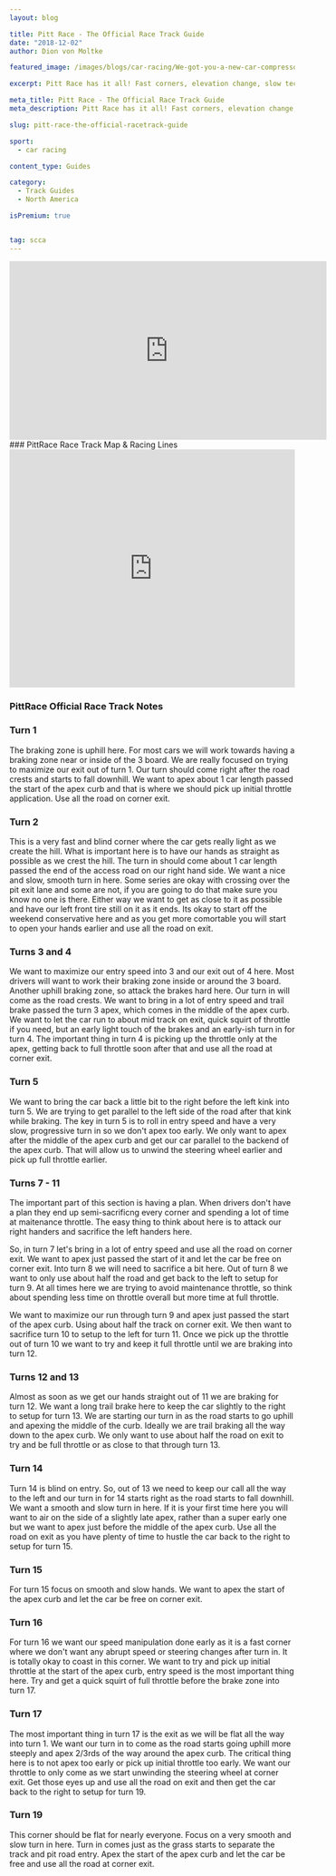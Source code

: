 ```yaml
---
layout: blog

title: Pitt Race - The Official Race Track Guide
date: "2018-12-02"
author: Dion von Moltke

featured_image: /images/blogs/car-racing/We-got-you-a-new-car-compressor.jpg

excerpt: Pitt Race has it all! Fast corners, elevation change, slow technical corners. Find out everything you need to know for a fast lap here.

meta_title: Pitt Race - The Official Race Track Guide
meta_description: Pitt Race has it all! Fast corners, elevation change, slow technical corners. Find out everything you need to know for a fast lap here.

slug: pitt-race-the-official-racetrack-guide

sport:
  - car racing

content_type: Guides

category:
  - Track Guides
  - North America

isPremium: true


tag: scca
---
```


<iframe title="Blog iFrame" id="videoIframe" width="560" height="315" src="https://www.youtube.com/embed/b8Ya20-YuoU" frameborder="0" allow="accelerometer; autoplay; encrypted-media; gyroscope; picture-in-picture" allowfullscreen></iframe>
### PittRace Race Track Map & Racing Lines

<iframe title="Blog iFrame" src="https://open-racer.com/embed#/mEEk4p7pKanOxBqW85dR"
                             style="height: 420px; width: 100%; border: 0"></iframe>

### PittRace Official Race Track Notes

### Turn 1

The braking zone is uphill here. For most cars we will work towards having a braking zone near or inside of the 3 board. We are really focused on trying to maximize our exit out of turn 1. Our turn should come right after the road crests and starts to fall downhill. We want to apex about 1 car length passed the start of the apex curb and that is where we should pick up initial throttle application. Use all the road on corner exit.

### Turn 2

This is a very fast and blind corner where the car gets really light as we create the hill. What is important here is to have our hands as straight as possible as we crest the hill. The turn in should come about 1 car length passed the end of the access road on our right hand side. We want a nice and slow, smooth turn in here. Some series are okay with crossing over the pit exit lane and some are not, if you are going to do that make sure you know no one is there. Either way we want to get as close to it as possible and have our left front tire still on it as it ends. Its okay to start off the weekend conservative here and as you get more comortable you will start to open your hands earlier and use all the road on exit.

### Turns 3 and 4

We want to maximize our entry speed into 3 and our exit out of 4 here. Most drivers will want to work their braking zone inside or around the 3 board. Another uphill braking zone, so attack the brakes hard here. Our turn in will come as the road crests. We want to bring in a lot of entry speed and trail brake passed the turn 3 apex, which comes in the middle of the apex curb. We want to let the car run to about mid track on exit, quick squirt of throttle if you need, but an early light touch of the brakes and an early-ish turn in for turn 4. The important thing in turn 4 is picking up the throttle only at the apex, getting back to full throttle soon after that and use all the road at corner exit.

### Turn 5

We want to bring the car back a little bit to the right before the left kink into turn 5. We are trying to get parallel to the left side of the road after that kink while braking. The key in turn 5 is to roll in entry speed and have a very slow, progressive turn in so we don't apex too early. We only want to apex after the middle of the apex curb and get our car parallel to the backend of the apex curb. That will allow us to unwind the steering wheel earlier and pick up full throttle earlier.

### Turns 7 - 11

The important part of this section is having a plan. When drivers don't have a plan they end up semi-sacrificng every corner and spending a lot of time at maitenance throttle. The easy thing to think about here is to attack our right handers and sacrifice the left handers here.

So, in turn 7 let's bring in a lot of entry speed and use all the road on corner exit. We want to apex just passed the start of it and let the car be free on corner exit. Into turn 8 we will need to sacrifice a bit here. Out of turn 8 we want to only use about half the road and get back to the left to setup for turn 9. At all times here we are trying to avoid maintenance throttle, so think about spending less time on throttle overall but more time at full throttle.

We want to maximize our run through turn 9 and apex just passed the start of the apex curb. Using about half the track on corner exit. We then want to sacrifice turn 10 to setup to the left for turn 11. Once we pick up the throttle out of turn 10 we want to try and keep it full throttle until we are braking into turn 12.

### Turns 12 and 13

Almost as soon as we get our hands straight out of 11 we are braking for turn 12. We want a long trail brake here to keep the car slightly to the right to setup for turn 13. We are starting our turn in as the road starts to go uphill and apexing the middle of the curb. Ideally we are trail braking all the way down to the apex curb. We only want to use about half the road on exit to try and be full throttle or as close to that through turn 13.

### Turn 14

Turn 14 is blind on entry. So, out of 13 we need to keep our call all the way to the left and our turn in for 14 starts right as the road starts to fall downhill. We want a smooth and slow turn in here. If it is your first time here you will want to air on the side of a slightly late apex, rather than a super early one but we want to apex just before the middle of the apex curb. Use all the road on exit as you have plenty of time to hustle the car back to the right to setup for turn 15.

### Turn 15

For turn 15 focus on smooth and slow hands. We want to apex the start of the apex curb and let the car be free on corner exit.

### Turn 16

For turn 16 we want our speed manipulation done early as it is a fast corner where we don't want any abrupt speed or steering changes after turn in. It is totally okay to coast in this corner. We want to try and pick up initial throttle at the start of the apex curb, entry speed is the most important thing here. Try and get a quick squirt of full throttle before the brake zone into turn 17.

### Turn 17

The most important thing in turn 17 is the exit as we will be flat all the way into turn 1. We want our turn in to come as the road starts going uphill more steeply and apex 2/3rds of the way around the apex curb. The critical thing here is to not apex too early or pick up initial throttle too early. We want our throttle to only come as we start unwinding the steering wheel at corner exit. Get those eyes up and use all the road on exit and then get the car back to the right to setup for turn 19.

### Turn 19

This corner should be flat for nearly everyone. Focus on a very smooth and slow turn in here. Turn in comes just as the grass starts to separate the track and pit road entry. Apex the start of the apex curb and let the car be free and use all the road at corner exit.
